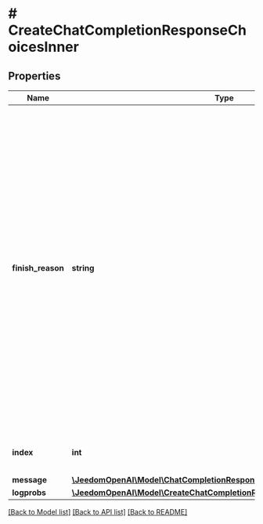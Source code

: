 # # CreateChatCompletionResponseChoicesInner

## Properties

Name | Type | Description | Notes
------------ | ------------- | ------------- | -------------
**finish_reason** | **string** | The reason the model stopped generating tokens. This will be &#x60;stop&#x60; if the model hit a natural stop point or a provided stop sequence, &#x60;length&#x60; if the maximum number of tokens specified in the request was reached, &#x60;content_filter&#x60; if content was omitted due to a flag from our content filters, &#x60;tool_calls&#x60; if the model called a tool, or &#x60;function_call&#x60; (deprecated) if the model called a function. |
**index** | **int** | The index of the choice in the list of choices. |
**message** | [**\JeedomOpenAI\Model\ChatCompletionResponseMessage**](ChatCompletionResponseMessage.md) |  |
**logprobs** | [**\JeedomOpenAI\Model\CreateChatCompletionResponseChoicesInnerLogprobs**](CreateChatCompletionResponseChoicesInnerLogprobs.md) |  |

[[Back to Model list]](../../README.md#models) [[Back to API list]](../../README.md#endpoints) [[Back to README]](../../README.md)
